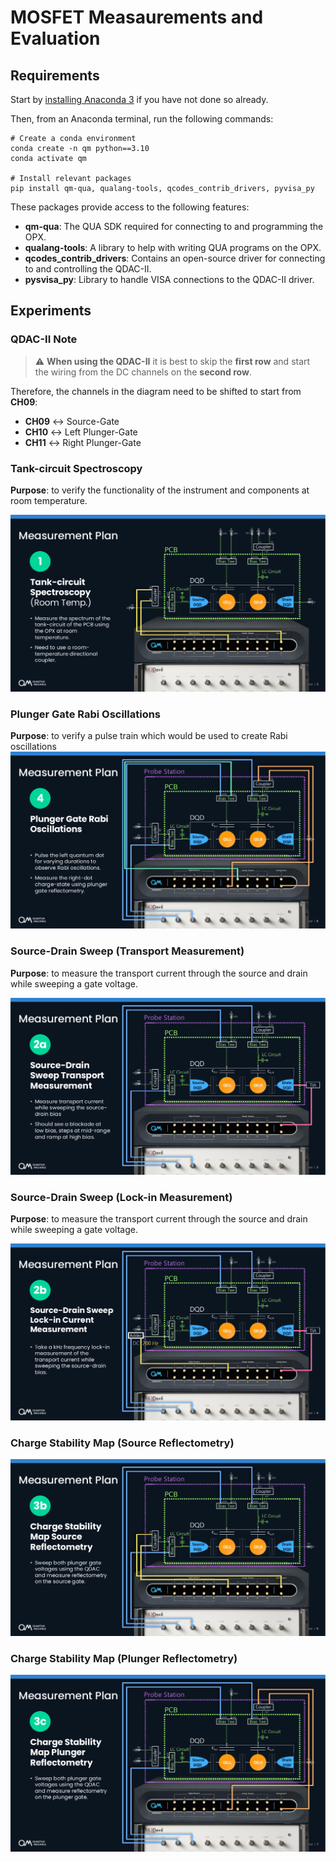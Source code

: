 # MOSFET Measaurements and Evaluation
## Requirements
Start by [installing Anaconda 3](https://www.anaconda.com/download) if you have not done so already.

Then, from an Anaconda terminal, run the following commands:
```shell
# Create a conda environment
conda create -n qm python==3.10
conda activate qm

# Install relevant packages
pip install qm-qua, qualang-tools, qcodes_contrib_drivers, pyvisa_py
```
These packages provide access to the following features:
 - **qm-qua**: The QUA SDK required for connecting to and programming the OPX.
 - **qualang-tools**: A library to help with writing QUA programs on the OPX.
 - **qcodes_contrib_drivers**: Contains an open-source driver for connecting to and controlling the QDAC-II.
 - **pysvisa_py**: Library to handle VISA connections to the QDAC-II driver.

## Experiments
### QDAC-II Note
> &#x26a0;&#xfe0f; **When using the QDAC-II** it is best to skip the **first row** and start the wiring from the DC channels on the **second row**.

Therefore, the channels in the diagram need to be shifted to start from **CH09**:
 - **CH09** ↔ Source-Gate
 - **CH10** ↔ Left Plunger-Gate
 - **CH11** ↔ Right Plunger-Gate

### Tank-circuit Spectroscopy
**Purpose**: to verify the functionality of the instrument and components at room temperature.

![](.img/page-2.png)

### Plunger Gate Rabi Oscillations
**Purpose**: to verify a pulse train which would be used to create Rabi oscillations
![](.img/page-8.png)

### Source-Drain Sweep (Transport Measurement)
**Purpose**: to measure the transport current through the source and drain while sweeping a gate voltage.

![](.img/page-3.png)

### Source-Drain Sweep (Lock-in Measurement)
**Purpose**: to measure the transport current through the source and drain while sweeping a gate voltage.

![](.img/page-4.png)

### Charge Stability Map (Source Reflectometry)
![](.img/page-6.png)

### Charge Stability Map (Plunger Reflectometry)
![](.img/page-7.png)


